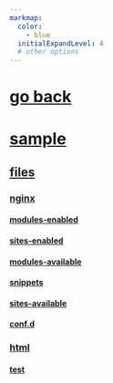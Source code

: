 ```yaml
---
markmap:
  color:
    - blue
  initialExpandLevel: 4
  # other options
---
```


# [go back](../index.html)
# [sample](sample/index.html)
## [files](sample/files/index.html)
### [nginx](sample/files/nginx/index.html)
#### [modules-enabled](sample/files/nginx/modules-enabled/index.html)
#### [sites-enabled](sample/files/nginx/sites-enabled/index.html)
#### [modules-available](sample/files/nginx/modules-available/index.html)
#### [snippets](sample/files/nginx/snippets/index.html)
#### [sites-available](sample/files/nginx/sites-available/index.html)
#### [conf.d](sample/files/nginx/conf.d/index.html)
### [html](sample/files/html/index.html)
#### [test](sample/files/html/test/index.html)
